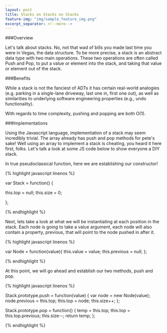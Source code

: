 ```yaml
---
layout: post
title: Stacks on Stacks on Stacks
feature-img: "img/sample_feature_img.png"
excerpt_separator: <!--more-->
---
```


###Overview

Let's talk about stacks. No, not that wad of bills you made last time you were in Vegas, the data structure. To be more precise, a stack is an abstract data type with two main operations. These two operations are often called Push and Pop, to put a value or element into the stack, and taking that value or element out of the stack.

<!--more-->

###Benefits

While a stack is not the fanciest of ADTs it has certain real-world analogies (e.g. parking in a single-lane driveway, last one in, first one out), as well as similarities to underlying software engineering properties (e.g., undo functionality).

With regards to time complexity, pushing and popping are both O(1). 

###Implementations

Using the Javascript language, implementation of a stack may seem incredibly trivial. The array already has push and pop methods for pete's sake! Well using an array to implement a stack is cheating, you heard it here first, folks. Let's talk a look at some JS code below to show everyone a DIY stack.

In true pseudoclassical function, here we are establishing our constructor!

{% highlight javascript linenos %}

var Stack = function() {

  this.top = null;
  this.size = 0;

};

{% endhighlight %}

Next, lets take a look at what we will be instantiating at each position in the stack. Each node is going to take a value argument, each node will also contain a property, previous, that will point to the node pushed in after it.

{% highlight javascript linenos %}

var Node = function(value){
  this.value = value;
  this.previous = null;
};

{% endhighlight %}

At this point, we will go ahead and establish our two methods, push and pop.

{% highlight javascript linenos %}

Stack.prototype.push = function(value) {
  var node = new Node(value);
  node.previous = this.top;
  this.top = node;
  this.size++;
};

Stack.prototype.pop = function() {
  temp = this.top;
  this.top = this.top.previous;
  this.size--;
  return temp;
};

{% endhighlight %}
